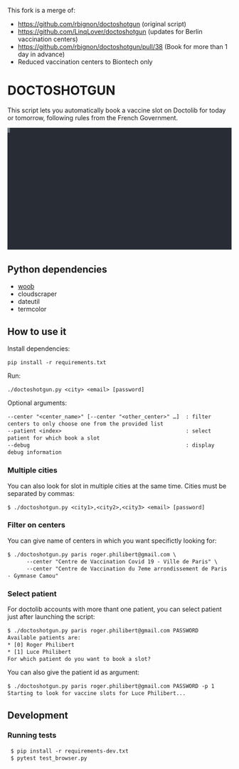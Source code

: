 This fork is a merge of:
* https://github.com/rbignon/doctoshotgun (original script)
* https://github.com/LinqLover/doctoshotgun (updates for Berlin vaccination centers)
* https://github.com/rbignon/doctoshotgun/pull/38 (Book for more than 1 day in advance)
* Reduced vaccination centers to Biontech only

# DOCTOSHOTGUN

This script lets you automatically book a vaccine slot on Doctolib for today or
tomorrow, following rules from the French Government.


<p align="center">
  <img src="https://raw.githubusercontent.com/rbignon/doctoshotgun/da5f65a1e2ecc7b543376b1549c62004a454b90d/example.svg">
</p>

## Python dependencies

- [woob](https://woob.tech)
- cloudscraper
- dateutil
- termcolor

## How to use it

Install dependencies:

```
pip install -r requirements.txt
```

Run:

```
./doctoshotgun.py <city> <email> [password]
```

Optional arguments:

```
--center "<center_name>" [--center "<other_center>" …]  : filter centers to only choose one from the provided list
--patient <index>                                       : select patient for which book a slot
--debug                                                 : display debug information
```

### Multiple cities

You can also look for slot in multiple cities at the same time. Cities must be separated by commas:

```
$ ./doctoshotgun.py <city1>,<city2>,<city3> <email> [password]
```

### Filter on centers

You can give name of centers in which you want specifictly looking for:

```
$ ./doctoshotgun.py paris roger.philibert@gmail.com \
      --center "Centre de Vaccination Covid 19 - Ville de Paris" \
      --center "Centre de Vaccination du 7eme arrondissement de Paris - Gymnase Camou"
```

### Select patient

For doctolib accounts with more thant one patient, you can select patient just after launching the script:

```
$ ./doctoshotgun.py paris roger.philibert@gmail.com PASSWORD
Available patients are:
* [0] Roger Philibert
* [1] Luce Philibert
For which patient do you want to book a slot?
```

You can also give the patient id as argument:

```
$ ./doctoshotgun.py paris roger.philibert@gmail.com PASSWORD -p 1
Starting to look for vaccine slots for Luce Philibert...
```


## Development

### Running tests

```
 $ pip install -r requirements-dev.txt
 $ pytest test_browser.py
```
